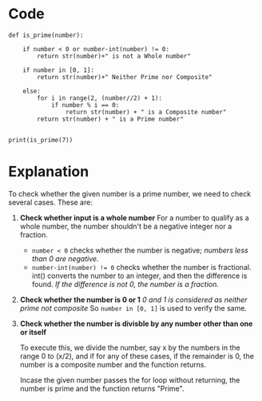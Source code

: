 # Code
```
def is_prime(number):

    if number < 0 or number-int(number) != 0:
        return str(number)+" is not a Whole number"

    if number in [0, 1]:
        return str(number)+" Neither Prime nor Composite"

    else:
        for i in range(2, (number//2) + 1):
            if number % i == 0:
                return str(number) + " is a Composite number"
        return str(number) + " is a Prime number"


print(is_prime(7))

```

# Explanation
To check whether the given number is a prime number, we need to check several cases. These are:

1. **Check whether input is a whole number**
    For a number to qualify as a whole number, the number shouldn't be a negative integer nor a fraction.
    
    * ```number < 0``` checks whether the number is negative; _numbers less than 0 are negative._
    * ```number-int(number) != 0``` checks whether the number is fractional. int() converts the number to an integer, and then the difference is found. _If the difference is not 0, the number is a fraction._

2. **Check whether the number is 0 or 1**
   _0 and 1 is considered as neither prime not composite_
   So ```number in [0, 1]``` is used to verify the same.

3. **Check whether the number is divisble by any number other than  one or itself**

    To execute this, we divide the number, say x by the numbers in the range 0 to (x/2), and if for any of these cases, if the remainder is 0, the number is a composite number and the function returns.
    
    Incase the given number passes the for loop without returning, the number is prime and the function returns "Prime".




